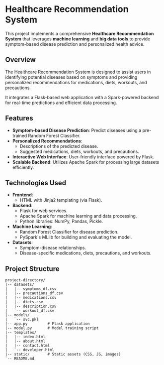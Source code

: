# Healthcare Recommendation System

This project implements a comprehensive **Healthcare Recommendation System** that leverages **machine learning** and **big data tools** to provide symptom-based disease prediction and personalized health advice. 

## Overview
The Healthcare Recommendation System is designed to assist users in identifying potential diseases based on symptoms and providing personalized recommendations for medications, diets, workouts, and precautions. 

It integrates a Flask-based web application with a Spark-powered backend for real-time predictions and efficient data processing. 

## Features
- **Symptom-based Disease Prediction**: Predict diseases using a pre-trained Random Forest Classifier.
- **Personalized Recommendations**:
  - Descriptions of the predicted disease.
  - Suggested medications, diets, workouts, and precautions.
- **Interactive Web Interface**: User-friendly interface powered by Flask.
- **Scalable Backend**: Utilizes Apache Spark for processing large datasets efficiently.

## Technologies Used
- **Frontend**:
  - HTML with Jinja2 templating (via Flask).
- **Backend**:
  - Flask for web services.
  - Apache Spark for machine learning and data processing.
  - Python libraries: NumPy, Pandas, Pickle.
- **Machine Learning**:
  - Random Forest Classifier for disease prediction.
  - PySpark's MLlib for building and evaluating the model.
- **Datasets**:
  - Symptom-disease relationships.
  - Disease-specific medications, diets, precautions, and workouts.

## Project Structure
```
project-directory/
|-- datasets/
|   |-- symptoms_df.csv
|   |-- precautions_df.csv
|   |-- medications.csv
|   |-- diets.csv
|   |-- description.csv
|   `-- workout_df.csv
|-- models/
|   `-- svc.pkl
|-- app.py         # Flask application
|-- model.py       # Model training script
|-- templates/
|   |-- index.html
|   |-- about.html
|   |-- contact.html
|   `-- developer.html
|-- static/        # Static assets (CSS, JS, images)
`-- README.md
